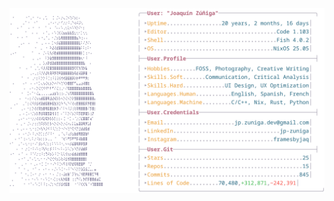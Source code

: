 <a href="https://github.com/jp-zuniga/jp-zuniga">
    <picture>
        <source
            srcset="./updater/assets/dark_profile_card.svg"
            media="(prefers-color-scheme: dark)"
        >
        <img
            src="./updater/assets/light_profile_card.svg"
            alt="jp-zuniga's Github Profile Card"
        >
    </picture>
</a>
